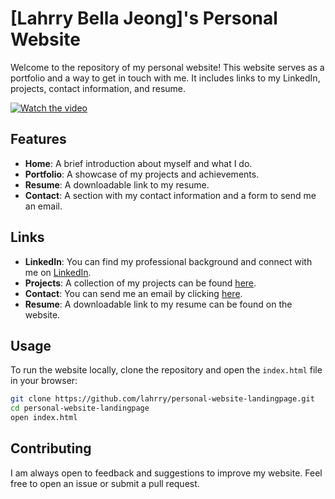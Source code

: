 # [Lahrry Bella Jeong]'s Personal Website

Welcome to the repository of my personal website! This website serves as a portfolio and a way to get in touch with me. It includes links to my LinkedIn, projects, contact information, and resume.

[![Watch the video](https://img.youtube.com/vi/m2_CkCjzUvM/maxresdefault.jpg)](https://youtu.be/m2_CkCjzUvM)





## Features

- **Home**: A brief introduction about myself and what I do.
- **Portfolio**: A showcase of my projects and achievements.
- **Resume**: A downloadable link to my resume.
- **Contact**: A section with my contact information and a form to send me an email.

## Links

- **LinkedIn**: You can find my professional background and connect with me on [LinkedIn](https://www.linkedin.com/in/bella-lahrry-jeong-46211122b/).
- **Projects**: A collection of my projects can be found [here](https://github.com/lahrry).
- **Contact**: You can send me an email by clicking [here](mailto:lahrry0925@gmail.com).
- **Resume**: A downloadable link to my resume can be found on the website.

## Usage

To run the website locally, clone the repository and open the `index.html` file in your browser:

```sh
git clone https://github.com/lahrry/personal-website-landingpage.git
cd personal-website-landingpage
open index.html
```

## Contributing

I am always open to feedback and suggestions to improve my website. Feel free to open an issue or submit a pull request.
